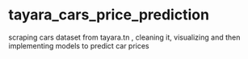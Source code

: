 # tayara_cars_price_prediction
scraping cars dataset from tayara.tn , cleaning it, visualizing and then implementing models to predict car prices
